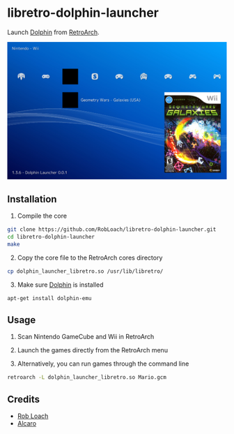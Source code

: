 # libretro-dolphin-launcher

Launch [Dolphin](https://dolphin-emu.org) from [RetroArch](http://www.libretro.com/).

![Dolphin Launcher Screenshot](screenshot.jpg)

## Installation

1. Compile the core
  ``` bash
  git clone https://github.com/RobLoach/libretro-dolphin-launcher.git
  cd libretro-dolphin-launcher
  make
  ```

2. Copy the core file to the RetroArch cores directory
  ``` bash
  cp dolphin_launcher_libretro.so /usr/lib/libretro/
  ```

3. Make sure [Dolphin](http://dolphin-emu.org) is installed
  ``` bash
  apt-get install dolphin-emu
  ```

## Usage

1. Scan Nintendo GameCube and Wii in RetroArch

2. Launch the games directly from the RetroArch menu

3. Alternatively, you can run games through the command line
  ``` bash
  retroarch -L dolphin_launcher_libretro.so Mario.gcm
  ```

## Credits

- [Rob Loach](http://github.com/robloach)
- [Alcaro](https://github.com/Alcaro)
